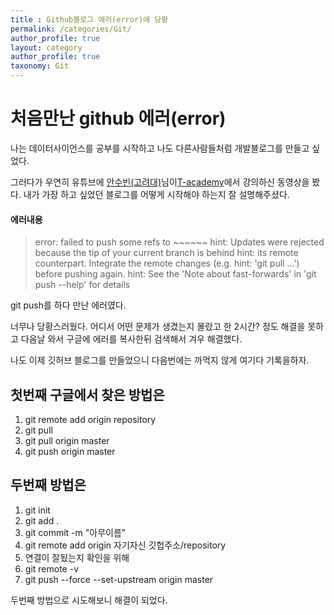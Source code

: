 ```yaml
---
title : Github블로그 에러(error)에 당황
permalink: /categories/Git/
author_profile: true
layout: category
author_profile: true
taxonomy: Git
---
```

# 처음만난 github 에러(error)
나는 데이터사이언스를 공부를 시작하고 나도 다른사람들처럼 개발블로그를 만들고 싶었다.

 그러다가 우연히 유튜브에 [안수빈(고려대)](https://subinium.github.io/)님이[T-academy]("https://www.youtube.com/watch?v=eCv_bh-Ax-Q&t=2831s")에서 강의하신 동영상을 봤다. 내가 가장 하고 싶었던 블로그를 어떻게 시작해야 하는지 잘 설명해주셨다.

#### 에러내용

>  error: failed to push some refs to ~~~~~~
hint: Updates were rejected because the tip of your current branch is behind
hint: its remote counterpart. Integrate the remote changes (e.g.
hint: 'git pull ...') before pushing again.
hint: See the 'Note about fast-forwards' in 'git push --help' for details      

git push를 하다 만난 에러였다.

너무나 당황스러웠다. 어디서 어떤 문제가 생겼는지 몰랐고 한 2시간? 정도 해결을 못하고 다음날 와서 구글에 에러를 복사한뒤 검색해서 겨우 해결했다.

나도 이제 깃허브 블로그를 만들었으니 다음번에는 까먹지 않게 여기다 기록을하자.


## 첫번째 구글에서 찾은 방법은
1. git remote add origin repository
2. git pull 
3. git pull origin master
4. git push origin master



## 두번째 방법은
1. git init
2. git add .
3. git commit -m "아무이름"
4. git remote add origin 자기자신 깃헙주소/repository
5. 연결이 잘됬는지 확인을 위해
5. git remote -v
7. git push --force --set-upstream origin master



두번째 방법으로 시도해보니 해결이 되었다.

